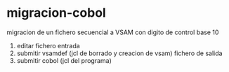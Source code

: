 # migracion-cobol
migracion de un fichero secuencial a VSAM con digito de control base 10
1) editar fichero entrada
2) submitir vsamdef (jcl de borrado y creacion de vsam) fichero de salida
3) submitir cobol (jcl del programa)  








